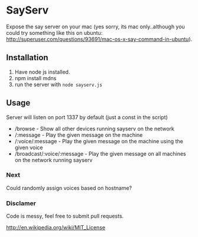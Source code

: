 # SayServ

Expose the say server on your mac (yes sorry, its mac only..although you could try something like this on ubuntu: http://superuser.com/questions/93691/mac-os-x-say-command-in-ubuntu).


## Installation

1. Have node js installed.
2. npm install mdns
3. run the server with `node sayserv.js`

## Usage

Server will listen on port 1337 by default (just a const in the script)

* /browse - Show all other devices running sayserv on the network
* /:message - Play the given message on the machine
* /:voice/:message - Play the given message on the machine using the given voice
* /broadcast/:voice/:message - Play the given message on all machines on the network running sayserv


### Next

Could randomly assign voices based on hostname?

### Disclamer

Code is messy, feel free to submit pull requests.

http://en.wikipedia.org/wiki/MIT_License



